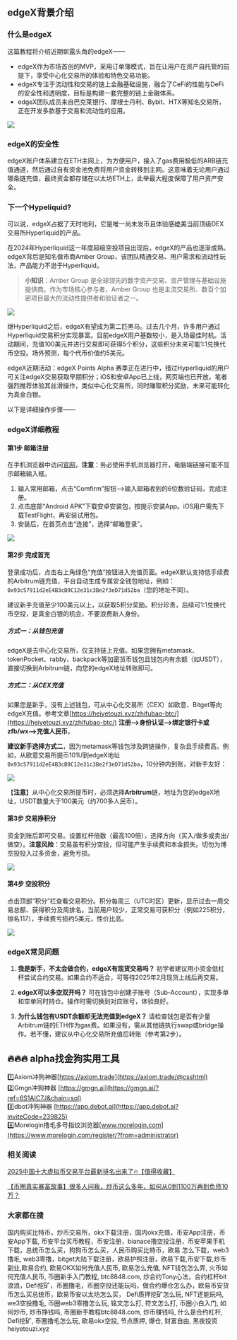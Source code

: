 ## edgeX背景介绍

### 什么是edgeX
这篇教程将介绍近期崭露头角的edgeX——
- edgeX作为市场首创的MVP，采用订单簿模式，旨在让用户在资产自托管的前提下，享受中心化交易所的体验和特色交易功能。
- edgeX专注于流动性和交易的链上金融基础设施，融合了CeFi的性能与DeFi的安全性和透明度，目标是构建一套完整的链上金融体系。
- edgeX团队成员来自巴克莱银行、摩根士丹利、Bybit、HTX等知名交易所，正在开发多款基于交易和流动性的应用。

![](https://fe095ec.webp.li/edgex-005.png)

### edgeX的安全性
edgeX账户体系建立在ETH主网上，为方便用户，接入了gas费用极低的ARB链充值通道，然后通过自有资金池免费将用户资金转移到主网。这意味着无论用户通过哪条链充值，最终资金都存储在以太坊ETH上，此举最大程度保障了用户资产安全。

### 下一个Hypeliquid?
可以说，edgeX占据了天时地利，它是唯一尚未发币且体验感媲美当前顶级DEX交易所Hyperliquid的产品。

在2024年Hyperliquid这一年度超级空投项目出现后，edgeX的产品也逐渐成熟。edgeX背后是知名做市商Amber Group，该团队精通交易、用户需求和流动性玩法，产品能力不逊于Hyperliquid。

>**小知识**：Amber Group 是全球领先的数字资产交易、资产管理与基础设施提供商。作为市场核心参与者，Amber Group 也是主流交易所、数百个加密项目最大的流动性提供者和验证者之一。

![](https://fe095ec.webp.li/edgex-001.jpeg)

继Hyperliquid之后，edgeX有望成为第二匹黑马。过去几个月，许多用户通过Hyperliquid交易积分实现暴富。目前edgeX用户基数较小，是入场最佳时机。活动期间，充值100美元并进行交易即可获得5个积分，这些积分未来可能1:1兑换代币空投。场外预测，每个代币价值约5美元。

edgeX近期活动：edgeX Points Alpha 赛季正在进行中，错过Hyperliquid的用户可关注edgeX交易获取早期积分；iOS和安卓App已上线，网页端也已开放。笔者强烈推荐体验其丝滑操作，类似中心化交易所，同时赚取积分奖励，未来可能转化为真金白银。

以下是详细操作步骤——

### edgeX详细教程

#### 第1步 邮箱注册
在手机浏览器中访问[官网](https://pro.edgex.exchange/referral/landing/594934750)，**注意**：务必使用手机浏览器打开，电脑端链接可能不显示邮箱输入框。
1. 输入常用邮箱，点击“Comfirm”按钮——>输入邮箱收到的6位数验证码，完成注册。
2. 点击底部“Android APK”下载安卓安装包，按提示安装App。iOS用户需先下载TestFlight，再安装试用包。
3. 安装后，在首页点击“连接”，选择“邮箱登录”。

![](https://fe095ec.webp.li/edgex-006.jpg)

#### 第2步 完成首充
登录成功后，点击右上角绿色“充值”按钮进入充值页面。edgeX默认支持低手续费的Arbitrum链充值，平台自动生成专属安全钱包地址，例如：`0x93c57911d2eE4B3cB9C12e31c3Be2f3eD71d52ba`（您的地址不同）。

建议新手充值至少100美元以上，以获取5积分奖励。积分珍贵，后续可1:1兑换代币空投，是真金白银的机会，不要浪费新人身份。

##### 方式一：从钱包充值
edgeX是去中心化交易所，仅支持链上充值。如果您拥有metamask、tokenPocket、rabby、backpack等加密货币钱包且钱包内有余额（如USDT），直接切换到Arbitrum链，向您的edgeX地址转账即可。

##### 方式二：从CEX充值
如果您是新手，没有上述钱包，可从中心化交易所（CEX）如欧意、Bitget等向edgeX充值。参考文章[https://heiyetouzi.xyz/zhifubao-btc/](https://heiyetouzi.xyz/zhifubao-btc/) **注册-->身份认证-->绑定银行卡或zfb/wx-->充值人民币**。

**建议新手选择方式二**，因为metamask等钱包涉及跨链操作，复杂且手续费高。例如，从欧意交易所提币101U到edgeX地址`0x93c57911d2eE4B3cB9C12e31c3Be2f3eD71d52ba`，10分钟内到账，对新手友好：

![](https://fe095ec.webp.li/edgex-007.jpg)

【**注意**】从中心化交易所提币时，必须选择**Arbitrum**链，地址为您的edgeX地址，USDT数量大于100美元（约700多人民币）。

#### 第3步 交易挣积分
资金到账后即可交易。设置杠杆倍数（最高100倍），选择方向（买入/做多或卖出/做空）。**注意风险**：交易虽有积分空投，但可能产生手续费和本金损失。切勿为博空投投入过多资金，避免亏损。

![](https://fe095ec.webp.li/edgex-003.png)

#### 第4步 空投积分
点击顶部“积分”栏查看交易积分。积分每周三（UTC时区）更新，显示过去一周交易总额、获得积分及周排名。当前用户较少，正常交易可获积分（例如225积分，排名117），手续费亏损约5美元，性价比高。

![](https://fe095ec.webp.li/edgex-008.png)

### edgeX常见问题
1. **我是新手，不太会做合约，edgeX有现货交易吗？**
   初学者建议用小资金低杠杆尝试合约交易。如果合约不适合，可等待2025年2月现货上线后再交易。

2. **edgeX可以多空双开吗？**
   可在钱包中创建子账号（Sub-Account），实现多单和空单同时持仓。操作时需切换到对应账号，体验良好。

3. **为什么钱包有USDT余额却无法充值到edgeX？**
   请检查钱包是否有少量Arbitrum链的ETH作为gas费。如果没有，需从其他链执行swap或bridge操作。若不懂，建议从中心化交易所充值后转账（参考第2步）。

## 🔥🔥🔥 alpha找金狗实用工具
1️⃣Axiom冲狗神器[https://axiom.trade](https://axiom.trade/@csshtml)  
2️⃣Gmgn冲狗神器 [https://gmgn.ai](https://gmgn.ai/?ref=6S1AIC7J&chain=sol)  
3️⃣dbot冲狗神器 [https://app.debot.ai](https://app.debot.ai?inviteCode=239825)  
4️⃣Morelogin撸毛多号指纹浏览器[www.morelogin.com](https://www.morelogin.com/register/?from=administrator)  

### 相关阅读
[2025中国十大虚拟币交易平台最新排名出来了🔥【值得收藏】](https://btc8848.com/top-10-exchanges/)

[【币圈真实暴富故事】很多人问我，炒币这么多年，如何从0到1100万再到负债10万？](https://heiyetouzi.xyz/biquanstory001/)

### 大家都在搜
国内购买比特币，炒币交易所，okx下载注册，国内okx充值，币安App注册，币安App下载, 币安平台买币教程，币安注册，bianace撸空投注册，币安苹果手机下载，总统币怎么买，狗狗币怎么买，人民币购买比特币，欧易 怎么下载，web3撸毛, web3零撸，bitget大陆下载注册，欧易护照注册，欧易下载,币安下载,炒币副业,欧易合约, 欧易OKX如何充值人民币, 欧易怎么充值, NFT钱包怎么弄, 火币如何充值人民币, 币圈新手入门教程, btc8848.com, 炒合约Tony心法，合约杠杆bit浪浪，Defi挖矿，币圈撸毛，币圈空投还能玩吗，做合约爆仓怎么办，欧易币安货币怎么买总统币，欧易币安以太坊怎么买， Defi质押挖矿怎么玩, NFT还能玩吗, we3空投撸毛, 币圈web3零撸怎么玩, 铭文怎么打, 符文怎么打, 币圈小白入门, 如何炒币, 炒币挣钱吗, 币圈新手教程btc8848.com, 炒币赚钱吗, 什么是合约杠杆, Defi挖矿, 币圈撸毛怎么玩, 欧易okx空投, 节点质押, 爆仓, 财富自由, 黑夜投资heiyetouzi.xyz